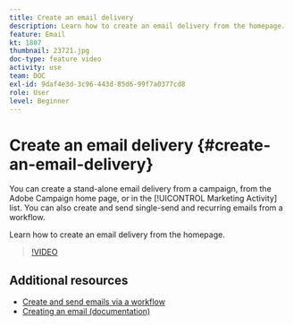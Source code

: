```yaml
---
title: Create an email delivery
description: Learn how to create an email delivery from the homepage. 
feature: Email 
kt: 1807
thumbnail: 23721.jpg
doc-type: feature video
activity: use
team: DOC
exl-id: 9daf4e3d-3c96-443d-85d6-99f7a0377cd8
role: User
level: Beginner
---
```

# Create an email delivery {#create-an-email-delivery}

You can create a stand-alone email delivery from a campaign, from the Adobe Campaign home page, or in the [!UICONTROL Marketing Activity] list. You can also create and send single-send and recurring emails from a workflow.

Learn how to create an email delivery from the homepage. 

>[!VIDEO](https://video.tv.adobe.com/v/23721?quality=12)

## Additional resources

* [Create and send emails via a workflow](/help/communication-channels/email/create-and-send-emails-via-workflow.md)
* [Creating an email (documentation)](https://experienceleague.adobe.com/docs/campaign-standard/using/communication-channels/email-messages/creating-an-email.html?lang=en)
